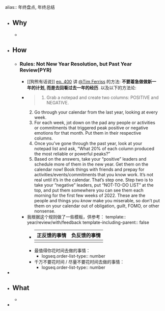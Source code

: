 alias:: 年终盘点, 年终总结
- ## Why
  -
- ## How
  - ### **Rules**: Not New Year Resolution, but Past Year Review(PYR)
    - [[狗熊有话说]] [ep. 400](https://voice.beartalking.com/400) 讲 [@Tim Ferriss](https://tim.blog/2021/12/27/past-year-review/) 的方法: **不要着急做做新一年的计划, 而是去回看过去一年的经历**. 以及以下的方法论:
    - > 1. Grab a notepad and create two columns: POSITIVE and NEGATIVE.
      2. Go through your calendar from the last year, looking at every week.
      3. For each week, jot down on the pad any people or activities or commitments that triggered peak positive or negative emotions for that month. Put them in their respective columns.
      4. Once you’ve gone through the past year, look at your notepad list and ask, “What 20% of each column produced the most reliable or powerful peaks?”
      5. Based on the answers, take your “positive” leaders and schedule more of them in the new year. Get them on the calendar now! Book things with friends and prepay for activities/events/commitments that you know work. It’s not real until it’s in the calendar. That’s step one. Step two is to take your “negative” leaders, put “NOT-TO-DO LIST” at the top, and put them somewhere you can see them each morning for the first few weeks of 2022. These are the people and things you *know* make you miserable, so don’t put them on your calendar out of obligation, guilt, FOMO, or other nonsense.
    - 我根据这个规则做了一些模板，供参考：
      template:: year/review/with/feedback
      template-including-parent:: false
      - | 正反馈的事情 | 负反馈的事情 |
        | ---------| ---------|
        |  |  |
      - 最值得你花时间去做的事情：
        - logseq.order-list-type:: number
      - 千万不要花时间 / 尽量不要花时间去做的事情：
        - logseq.order-list-type:: number
-
- ## What
  -
-